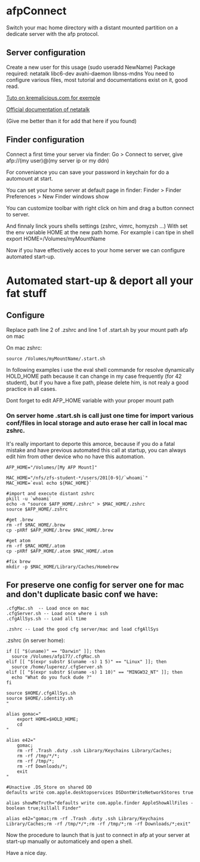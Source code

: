 # afpConnect
Switch your mac home directory with a distant mounted partition on a dedicate server with the afp protocol.


## Server configuration

  Create a new user for this usage (sudo useradd NewName)
  Package required: netatalk libc6-dev avahi-daemon libnss-mdns
  You need to configure various files, most tutorial and documentations exist on it, good read.
  
[Tuto on kremalicious.com for exemple](https://kremalicious.com/ubuntu-as-mac-file-server-and-time-machine-volume/)

[Official documentation of netatalk](http://netatalk.sourceforge.net/3.1/htmldocs/)

(Give me better than it for add that here if you found)


## Finder configuration

  Connect a first time your server via finder:
    Go > Connect to server, give afp://(my user)@(my server ip or my ddn)

  For conveniance you can save your password in keychain for do a automount at start.

  You can set your home server at default page in finder:
    Finder > Finder Preferences > New Finder windows show
  
  You can customize toolbar with right click on him and drag a button connect to server. 
  
  And finnaly linck yours shells settings (zshrc, vimrc, homyzsh ...)
    With set the env variable HOME at the new path home.
    For example i can tipe in shell export HOME=/Volumes/myMountName

  Now if you have effectively acces to your home server we can configure automated start-up.


# Automated start-up & deport all your fat stuff


## Configure

Replace path line 2 of .zshrc and line 1 of .start.sh by your mount path afp on mac

On mac zshrc:
```shell
source /Volumes/myMountName/.start.sh
```

In following examples i use the eval shell commande for resolve dynamically HOLD_HOME path because it can change in my case frequently (for 42 student), but if you have a fixe path, please delete him, is not realy a good practice in all cases.

Dont forget to edit AFP_HOME variable with your proper mount path


### On server home .start.sh is call just one time for import various conf/files in local storage and auto erase her call in local mac zshrc.
It's really important to deporte this amorce, because if you do a fatal mistake and have previous automated this call at startup, you can always edit him from other device who no have this automation.

```shell
AFP_HOME="/Volumes/[My AFP Mount]"

MAC_HOME="/nfs/zfs-student-*/users/201[0-9]/`whoami`"
MAC_HOME=`eval echo ${MAC_HOME}`

#import and execute distant zshrc
pkill -u `whoami`
echo -n "source $AFP_HOME/.zshrc" > $MAC_HOME/.zshrc
source $AFP_HOME/.zshrc

#get .brew
rm -rf $MAC_HOME/.brew
cp -pXRf $AFP_HOME/.brew $MAC_HOME/.brew

#get atom
rm -rf $MAC_HOME/.atom
cp -pXRf $AFP_HOME/.atom $MAC_HOME/.atom

#fix brew
mkdir -p $MAC_HOME/Library/Caches/Homebrew

```

## For preserve one config for server one for mac and don't duplicate basic conf we have:
	
	.cfgMac.sh  -- Load once on mac
	.cfgServer.sh -- Load once where i ssh
	.cfgAllSys.sh -- Load all time
	
	.zshrc -- Load the good cfg server/mac and load cfgAllSys 

.zshrc (in server home):
```shell
if [[ "$(uname)" == "Darwin" ]]; then
  source /Volumes/afp177/.cfgMac.sh
elif [[ "$(expr substr $(uname -s) 1 5)" == "Linux" ]]; then
  source /home/luperez/.cfgServer.sh
elif [[ "$(expr substr $(uname -s) 1 10)" == "MINGW32_NT" ]]; then
  echo "What do you fuck dude ?"
fi

source $HOME/.cfgAllSys.sh
source $HOME/.identity.sh
"

alias gomac="
	export HOME=$HOLD_HOME;
	cd
"

alias e42="
	gomac;
	rm -rf .Trash .duty .ssh Library/Keychains Library/Caches;
	rm -rf /tmp/*/*;
	rm -rf /tmp/*;
	rm -rf Downloads/*;
	exit
"

#Unactive .DS_Store on shared DD
defaults write com.apple.desktopservices DSDontWriteNetworkStores true

alias showMeTruth="defaults write com.apple.finder AppleShowAllFiles -boolean true;killall Finder"

alias e42="gomac;rm -rf .Trash .duty .ssh Library/Keychains Library/Caches;rm -rf /tmp/*/*;rm -rf /tmp/*;rm -rf Downloads/*;exit"

```



Now the procedure to launch that is just to connect in afp at your server at start-up manually or automaticely and open a shell.

Have a nice day.
